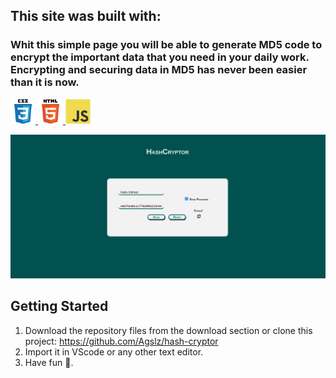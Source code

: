 ## This site was built with:

### Whit this simple page you will be able to generate MD5 code to encrypt the important data that you need in your daily work. Encrypting and securing data in MD5 has never been easier than it is now.

<p align="left"> <a href="https://www.w3schools.com/css/" target="_blank" rel="noreferrer"> <img src="https://raw.githubusercontent.com/devicons/devicon/master/icons/css3/css3-original-wordmark.svg" alt="css3" width="40" height="40"/> </a> <a href="https://www.w3.org/html/" target="_blank" rel="noreferrer"> <img src="https://raw.githubusercontent.com/devicons/devicon/master/icons/html5/html5-original-wordmark.svg" alt="html5" width="40" height="40"/> </a> <a href="https://developer.mozilla.org/en-US/docs/Web/JavaScript" target="_blank" rel="noreferrer"> <img src="https://raw.githubusercontent.com/devicons/devicon/master/icons/javascript/javascript-original.svg" alt="javascript" width="40" height="40"/> </a> </p>
 
![Binary Screenshot](screenshots/screenshot1.png) 
 
## Getting Started

1. Download the repository files from the download section or clone this project: https://github.com/Agslz/hash-cryptor
2. Import it in VScode or any other text editor.
3. Have fun 🚀.

